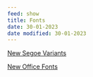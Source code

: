 ```yaml
---
feed: show
title: Fonts
date: 30-01-2023
date modified: 30-01-2023
---
```


[New Segoe Variants](https://learn.microsoft.com/en-us/windows/apps/design/signature-experiences/typography)

[New Office Fonts](https://microsoftapc-my.sharepoint.com/:w:/g/personal/gylakhwa_microsoft_com/EWqUbvzYD5JHoun5rvcXMxUBTPX2hAlKza7U_SROFZsyVQ?e=VB5D3u)
